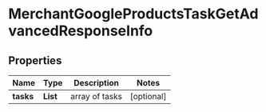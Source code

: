 # MerchantGoogleProductsTaskGetAdvancedResponseInfo


## Properties

| Name | Type | Description | Notes |
|------------ | ------------- | ------------- | -------------|
**tasks** | **List<MerchantGoogleProductsTaskGetAdvancedTaskInfo>** | array of tasks |[optional]|